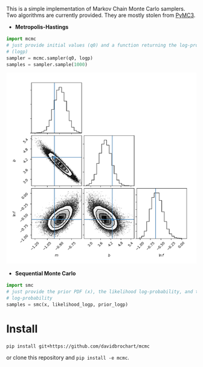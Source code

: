 This is a simple implementation of Markov Chain Monte Carlo samplers. Two
algorithms are currently provided. They are mostly stolen from
[PyMC3](https://github.com/pymc-devs/pymc3).

- **Metropolis-Hastings**
```python
import mcmc
# just provide initial values (q0) and a function returning the log-probability
# (logp)
sampler = mcmc.sampler(q0, logp)
samples = sampler.sample(1000)
```

![alt text](examples/triangle.png)

- **Sequential Monte Carlo**
```python
import smc
# just provide the prior PDF (x), the likelihood log-probability, and the prior
# log-probability
samples = smc(x, likelihood_logp, prior_logp)
```

# Install

`pip install git+https://github.com/davidbrochart/mcmc`

or clone this repository and `pip install -e mcmc`.
